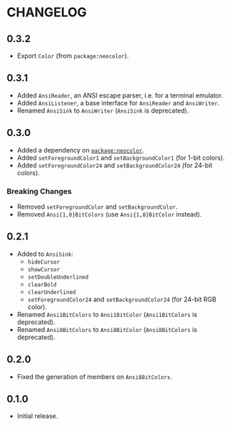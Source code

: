 # CHANGELOG

## 0.3.2

- Export `Color` (from `package:neocolor`).

## 0.3.1

- Added `AnsiReader`, an ANSI escape parser, i.e. for a terminal emulator.
- Added `AnsiListener`, a base interface for `AnsiReader` and `AnsiWriter`.
- Renamed `AnsiSink` to `AnsiWriter` (`AnsiSink` is deprecated).

## 0.3.0

- Added a dependency on [`package:neocolor`](https://pub.dev/packages/neocolor).
- Added `setForegroundColor1` and `setBackgroundColor1` (for 1-bit colors).
- Added `setForegroundColor24` and `setBackgroundColor24` (for 24-bit colors).

### Breaking Changes

- Removed `setForegroundColor` and `setBackgroundColor`.
- Removed `Ansi{1,8}BitColors` (use `Ansi{1,8}BitColor` instead).

## 0.2.1

- Added to `AnsiSink`:
  - `hideCursor`
  - `showCursor`
  - `setDoubleUnderlined`
  - `clearBold`
  - `clearUnderlined`
  - `setForegroundColor24` and `setBackgroundColor24` (for 24-bit RGB color).
- Renamed `Ansi1BitColors` to `Ansi1BitColor` (`Ansi1BitColors` is deprecated).
- Renamed `Ansi8BitColors` to `Ansi8BitColor` (`Ansi8BitColors` is deprecated).

## 0.2.0

- Fixed the generation of members on `Ansi8BitColors`.

## 0.1.0

- Initial release.
